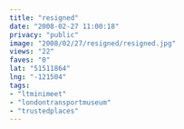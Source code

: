 ```yaml
---
title: "resigned"
date: "2008-02-27 11:00:18"
privacy: "public"
image: "2008/02/27/resigned/resigned.jpg"
views: "22"
faves: "0"
lat: "51511864"
lng: "-121504"
tags:
- "ltminimeet"
- "londontransportmuseum"
- "trustedplaces"
---
```

<a href="/photos/2008/02/28/resigned"></a>
